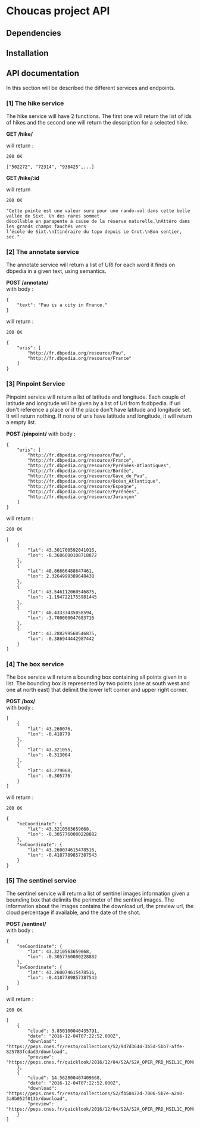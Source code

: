 # Choucas project API

## Dependencies

## Installation

## API documentation

In this section will be described the different services and endpoints.

### [1] The hike service
The hike service will have 2 functions. The first one will return the list of ids of hikes and the second one 
will return the description for a selected hike.

**GET /hike/**

will return :
```
200 OK

["502272", "72314", "938425",...]
```

**GET /hike/:id**

will return
```
200 OK

"Cette pointe est une valeur sure pour une rando-vol dans cette belle vallée de Sixt. Un des rares sommet 
décollable en parapente à cause de la réserve naturelle.\nAttéro dans les grands champs fauchés vers 
l’école de Sixt.\nItinéraire du topo depuis Le Crot.\nBon sentier, sec."
```

### [2] The annotate service

The annotate service will return a list of URI for each word it finds on dbpedia 
in a given text, using semantics.


**POST /annotate/**  
with body :  
```
{ 
    "text": "Pau is a city in France." 
}  
```
will return :  
```
200 OK

{
    "uris": [
        "http://fr.dbpedia.org/resource/Pau",
        "http://fr.dbpedia.org/resource/France"
    ]
}
```
### [3] Pinpoint Service

Pinpoint service will return a list of latitude and longitude. Each couple of latitude and longitude will be given by a list
of Uri from fr.dbpedia. If uri don't reference a place or if the place don't have latitude and longitude set. It will
return nothing. If none of uris have latitude and longitude, it will return a empty list.

**POST /pinpoint/**
with body :
```
{
    "uris": [
        "http://fr.dbpedia.org/resource/Pau",
        "http://fr.dbpedia.org/resource/France",
        "http://fr.dbpedia.org/resource/Pyrénées-Atlantiques",
        "http://fr.dbpedia.org/resource/Bordée",
        "http://fr.dbpedia.org/resource/Gave_de_Pau",
        "http://fr.dbpedia.org/resource/Océan_Atlantique",
        "http://fr.dbpedia.org/resource/Espagne",
        "http://fr.dbpedia.org/resource/Pyrénées",
        "http://fr.dbpedia.org/resource/Jurançon"
    ]
}
```
will return :
```
200 OK

[
    {
        "lat": 43.301700592041016,
        "lon": -0.3686000108718872
    },
    {
        "lat": 48.86666488647461,
        "lon": 2.3264999389648438
    },
    {
        "lat": 43.546112060546875,
        "lon": -1.1947221755981445
    },
    {
        "lat": 40.43333435058594,
        "lon": -3.700000047683716
    },
    {
        "lat": 43.288299560546875,
        "lon": -0.386944442987442
    }
]
```

### [4] The box service

The box service will return a bounding box containing all points given in a list.
The bounding box is represented by two points (one at south west and one at north east) 
that delimit the lower left corner and upper right corner.

**POST /box/**  
with body :  
```
[
	{
		"lat": 43.260076,
		"lon": -0.418779
	},
	{
		"lat": 43.321055,
		"lon": -0.313064
	},
	{
		"lat": 43.279068,
		"lon": -0.305776
	}
]
```
will return : 
```
200 OK

{
    "neCoordinate": {
        "lat": 43.3210563659668,
        "lon": -0.3057760000228882
    },
    "swCoordinate": {
        "lat": 43.260074615478516,
        "lon": -0.4187789857387543
    }
}
```


### [5] The sentinel service

The sentinel service will return a list of sentinel images information given 
a bounding box that delimits the perimeter of the sentinel images.
The information about the images contains the download url, the preview url, 
the cloud percentage if available, and the date of the shot.

**POST /sentinel/**  
with body :  
```
{
    "neCoordinate": {
        "lat": 43.3210563659668,
        "lon": -0.3057760000228882
    },
    "swCoordinate": {
        "lat": 43.260074615478516,
        "lon": -0.4187789857387543
    }
}
```
will return : 
```
200 OK

[
    {
        "cloud": 3.850100040435791,
        "date": "2016-12-04T07:22:52.000Z",
        "download": "https://peps.cnes.fr/resto/collections/S2/9d7d3644-3b5d-5bb7-affe-825783fcdad3/download",
        "preview": "https://peps.cnes.fr/quicklook/2016/12/04/S2A/S2A_OPER_PRD_MSIL1C_PDMC_20161204T134222_R006_V20161204T072252_20161204T072252_quicklook.jpg"
    },
    {
        "cloud": 14.562800407409668,
        "date": "2016-12-04T07:22:52.000Z",
        "download": "https://peps.cnes.fr/resto/collections/S2/fb58472d-7006-5b7e-a2a0-3a8b052f013b/download",
        "preview": "https://peps.cnes.fr/quicklook/2016/12/04/S2A/S2A_OPER_PRD_MSIL1C_PDMC_20161204T132939_R006_V20161204T072252_20161204T072252_quicklook.jpg"
    }
]
```


